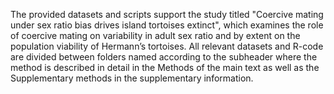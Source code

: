 The provided datasets and scripts support the study titled "Coercive mating under sex ratio bias drives island tortoises extinct", which examines the role of coercive mating on variability in adult sex ratio and by extent on the population viability of Hermann’s tortoises. All relevant datasets and R-code are divided between folders named according to the subheader where the method is described in detail in the Methods of the main text as well as the Supplementary methods in the supplementary information.
